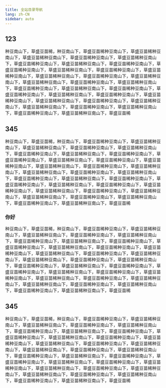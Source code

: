 ```yaml
---
title: 全站目录导航
lang: zh-CN
sidebar: auto
---
```



## 123

种豆南山下，草盛豆苗稀，种豆南山下，草盛豆苗稀种豆南山下，草盛豆苗稀种豆南山下，草盛豆苗稀种豆南山下，草盛豆苗稀种豆南山下，草盛豆苗稀种豆南山下，草盛豆苗稀种豆南山下，草盛豆苗稀种豆南山下，草盛豆苗稀种豆南山下，草盛豆苗稀种豆南山下，草盛豆苗稀种豆南山下，草盛豆苗稀种豆南山下，草盛豆苗稀种豆南山下，草盛豆苗稀种豆南山下，草盛豆苗稀种豆南山下，草盛豆苗稀种豆南山下，草盛豆苗稀种豆南山下，草盛豆苗稀种豆南山下，草盛豆苗稀种豆南山下，草盛豆苗稀种豆南山下，草盛豆苗稀种豆南山下，草盛豆苗稀种豆南山下，草盛豆苗稀种豆南山下，草盛豆苗稀种豆南山下，草盛豆苗稀种豆南山下，草盛豆苗稀种豆南山下，草盛豆苗稀种豆南山下，草盛豆苗稀种豆南山下，草盛豆苗稀种豆南山下，草盛豆苗稀种豆南山下，草盛豆苗稀种豆南山下，草盛豆苗稀种豆南山下，草盛豆苗稀种豆南山下，草盛豆苗稀种豆南山下，草盛豆苗稀

## 345

种豆南山下，草盛豆苗稀，种豆南山下，草盛豆苗稀种豆南山下，草盛豆苗稀种豆南山下，草盛豆苗稀种豆南山下，草盛豆苗稀种豆南山下，草盛豆苗稀种豆南山下，草盛豆苗稀种豆南山下，草盛豆苗稀种豆南山下，草盛豆苗稀种豆南山下，草盛豆苗稀种豆南山下，草盛豆苗稀种豆南山下，草盛豆苗稀种豆南山下，草盛豆苗稀种豆南山下，草盛豆苗稀种豆南山下，草盛豆苗稀种豆南山下，草盛豆苗稀种豆南山下，草盛豆苗稀种豆南山下，草盛豆苗稀种豆南山下，草盛豆苗稀种豆南山下，草盛豆苗稀种豆南山下，草盛豆苗稀种豆南山下，草盛豆苗稀种豆南山下，草盛豆苗稀种豆南山下，草盛豆苗稀种豆南山下，草盛豆苗稀种豆南山下，草盛豆苗稀种豆南山下，草盛豆苗稀种豆南山下，草盛豆苗稀种豆南山下，草盛豆苗稀种豆南山下，草盛豆苗稀种豆南山下，草盛豆苗稀种豆南山下，草盛豆苗稀种豆南山下，草盛豆苗稀种豆南山下，草盛豆苗稀种豆南山下，草盛豆苗稀

### 你好

种豆南山下，草盛豆苗稀，种豆南山下，草盛豆苗稀种豆南山下，草盛豆苗稀种豆南山下，草盛豆苗稀种豆南山下，草盛豆苗稀种豆南山下，草盛豆苗稀种豆南山下，草盛豆苗稀种豆南山下，草盛豆苗稀种豆南山下，草盛豆苗稀种豆南山下，草盛豆苗稀种豆南山下，草盛豆苗稀种豆南山下，草盛豆苗稀种豆南山下，草盛豆苗稀种豆南山下，草盛豆苗稀种豆南山下，草盛豆苗稀种豆南山下，草盛豆苗稀种豆南山下，草盛豆苗稀种豆南山下，草盛豆苗稀种豆南山下，草盛豆苗稀种豆南山下，草盛豆苗稀种豆南山下，草盛豆苗稀种豆南山下，草盛豆苗稀种豆南山下，草盛豆苗稀种豆南山下，草盛豆苗稀种豆南山下，草盛豆苗稀种豆南山下，草盛豆苗稀种豆南山下，草盛豆苗稀种豆南山下，草盛豆苗稀种豆南山下，草盛豆苗稀种豆南山下，草盛豆苗稀种豆南山下，草盛豆苗稀种豆南山下，草盛豆苗稀种豆南山下，草盛豆苗稀种豆南山下，草盛豆苗稀种豆南山下，草盛豆苗稀

## 345

种豆南山下，草盛豆苗稀，种豆南山下，草盛豆苗稀种豆南山下，草盛豆苗稀种豆南山下，草盛豆苗稀种豆南山下，草盛豆苗稀种豆南山下，草盛豆苗稀种豆南山下，草盛豆苗稀种豆南山下，草盛豆苗稀种豆南山下，草盛豆苗稀种豆南山下，草盛豆苗稀种豆南山下，草盛豆苗稀种豆南山下，草盛豆苗稀种豆南山下，草盛豆苗稀种豆南山下，草盛豆苗稀种豆南山下，草盛豆苗稀种豆南山下，草盛豆苗稀种豆南山下，草盛豆苗稀种豆南山下，草盛豆苗稀种豆南山下，草盛豆苗稀种豆南山下，草盛豆苗稀种豆南山下，草盛豆苗稀种豆南山下，草盛豆苗稀种豆南山下，草盛豆苗稀种豆南山下，草盛豆苗稀种豆南山下，草盛豆苗稀种豆南山下，草盛豆苗稀种豆南山下，草盛豆苗稀种豆南山下，草盛豆苗稀种豆南山下，草盛豆苗稀种豆南山下，草盛豆苗稀种豆南山下，草盛豆苗稀种豆南山下，草盛豆苗稀种豆南山下，草盛豆苗稀种豆南山下，草盛豆苗稀种豆南山下，草盛豆苗稀

 